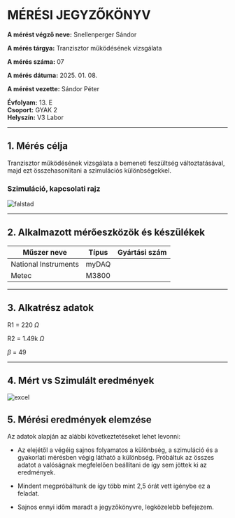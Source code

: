 

# MÉRÉSI JEGYZŐKÖNYV

**A mérést végző neve:** Snellenperger Sándor

**A mérés tárgya:** Tranzisztor működésének vizsgálata

**A mérés száma:** 07

**A mérés dátuma:** 2025. 01. 08.

**A mérést vezette:** Sándor Péter  

**Évfolyam:** 13. E  
**Csoport:** GYAK 2  
**Helyszín:** V3 Labor 

---

## 1. Mérés célja

Tranzisztor működésének vizsgálata a bemeneti feszültség változtatásával, majd ezt összehasonlítani a szimulációs különbségekkel.

### Szimuláció, kapcsolati rajz


![falstad](https://github.com/user-attachments/assets/3f39465c-3b31-470a-b249-d69b133a4605)




---

## 2. Alkalmazott mérőeszközök és készülékek

| Műszer neve          | Típus | Gyártási szám |
| ---------------------| ------| ------------- |
| National Instruments | myDAQ |  |
| Metec                | M3800 |  |

---

## 3. Alkatrész adatok
  R1 = 220 $\Omega$
  
  R2 = 1.49k $\Omega$
  
  $\beta$ = 49

---

## 4. Mért vs Szimulált eredmények

![excel](https://github.com/user-attachments/assets/a3a3512f-ee1e-48b0-ab1c-1ce1b47cefbc)



## 5. Mérési eredmények elemzése

Az adatok alapján az alábbi következtetéseket lehet levonni:

- Az elejétől a végéig sajnos folyamatos a különbség, a szimuláció és a gyakorlati mérésben végig látható a különbség. Próbáltuk az összes adatot a valóságnak megfelelően beállítani de így sem jöttek ki az eredmények. 
- Mindent megpróbáltunk de így több mint 2,5 órát vett igénybe ez a feladat.

- Sajnos ennyi időm maradt a jegyzőkönyvre, legközelebb  befejezem.
  



